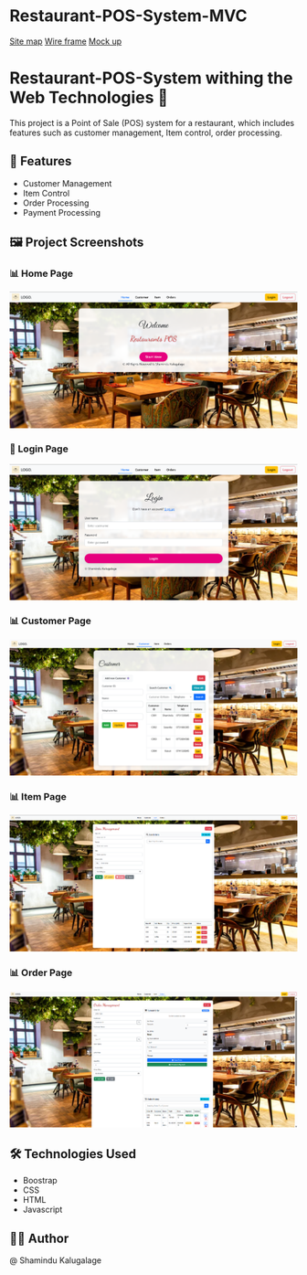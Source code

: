 # Restaurant-POS-System-MVC

[Site map](https://www.gloomaps.com/YKyf9gcto3)
[Wire frame](https://drive.google.com/file/d/1WQBlZMQVYtLuUJ89zye38bi-HCB7Ro-S/view?usp=sharing)
[Mock up](https://www.figma.com/design/V2mlomnaGFmGSEa5YA2k2F/Shamindu-POS-System?node-id=30-317&t=jK2bScaOrSZaBODg-1)

# Restaurant-POS-System withing the Web Technologies 💊

This project is a Point of Sale (POS) system for a restaurant, which includes features such as customer management, Item control, order processing.

## 📂 Features

- Customer Management
- Item Control
- Order Processing
- Payment Processing


## 🖼️ Project Screenshots 

### 📊 Home Page
![Home Page](assets/images/Home-Page.png)

### 🔐 Login Page
![Login Page](assets/images/Login-Page.png)

### 📊 Customer Page
![Customer Page](assets/images/Customer-Page.png)

### 📊 Item Page
![Item Page](assets/images/Item-Page.png)

### 📊 Order Page
![Order Page](assets/images/Order-Page.png)

## 🛠️ Technologies Used
- Boostrap 
- CSS
- HTML
- Javascript


## 👨‍💻 Author
@ Shamindu Kalugalage
